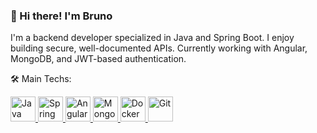 ### 👋 Hi there! I'm Bruno
I'm a backend developer specialized in Java and Spring Boot. I enjoy building secure, well-documented APIs. Currently working with Angular, MongoDB, and JWT-based authentication.

🛠️ Main Techs: 
<p align="left"> <a href="https://www.java.com" target="_blank"> <img src="https://cdn.jsdelivr.net/gh/devicons/devicon/icons/java/java-original.svg" alt="Java" width="40" height="40"/> 
</a> <a href="https://spring.io/" target="_blank"> <img src="https://cdn.jsdelivr.net/gh/devicons/devicon/icons/spring/spring-original.svg" alt="Spring Boot" width="40" height="40"/> 
</a> <a href="https://angular.io/" target="_blank"> <img src="https://cdn.jsdelivr.net/gh/devicons/devicon/icons/angularjs/angularjs-original.svg" alt="Angular" width="40" height="40"/>
</a> <a href="https://www.mongodb.com/" target="_blank"> <img src="https://cdn.jsdelivr.net/gh/devicons/devicon/icons/mongodb/mongodb-original.svg" alt="MongoDB" width="40" height="40"/>
</a> <a href="https://www.docker.com/" target="_blank"> <img src="https://cdn.jsdelivr.net/gh/devicons/devicon/icons/docker/docker-original.svg" alt="Docker" width="40" height="40"/>
</a> <a href="https://git-scm.com/" target="_blank"> <img src="https://cdn.jsdelivr.net/gh/devicons/devicon/icons/git/git-original.svg" alt="Git" width="40" height="40"/> </a> </p>
